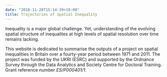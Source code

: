 ```yaml
---
date: "2018-11-28T15:14:39+10:00"
title: Trajectories of Spatial Inequality
---
```


Inequality is a major global challenge. Yet, understanding of the evolving spatial structure of inequalites at high levels of spatial resolution over time remains lacking.

This website is dedicated to summarise the outputs of a project on spatial inequalities in Britain over a fourty-year period between 1971 and 2011. The project was funded by the UKRI (ESRC) and supported by the Ordnance Survey through the Data Analytics and Society Centre for Doctoral Training. Grant reference number *ES/P000401/1*.

